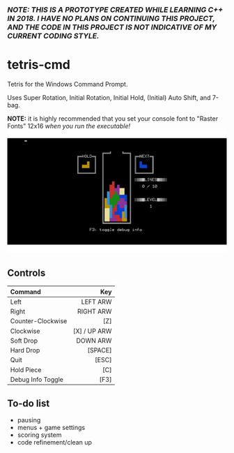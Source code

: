 ### *NOTE: THIS IS A PROTOTYPE CREATED WHILE LEARNING C++ IN 2018. I HAVE NO PLANS ON CONTINUING THIS PROJECT, AND THE CODE IN THIS PROJECT IS NOT INDICATIVE OF MY CURRENT CODING STYLE.*

# tetris-cmd
Tetris for the Windows Command Prompt.

Uses Super Rotation, Initial Rotation, Initial Hold, (Initial) Auto Shift, and 7-bag.

**NOTE:** it is highly recommended that you set your console font to "Raster Fonts" 12x16 *when you run the executable!*
![preview](0.2.0preview.gif)

## Controls

|Command           |Key          |
|:-----------------|------------:|
|Left              |LEFT ARW     |
|Right             |RIGHT ARW    |
|Counter-Clockwise |[Z]          |
|Clockwise         |[X] / UP ARW |
|Soft Drop         |DOWN ARW     |
|Hard Drop         |[SPACE]      |
|Quit              |[ESC]        |
|Hold Piece        |[C]          |
|Debug Info Toggle |[F3]         |

## To-do list
  * pausing
  * menus + game settings
  * scoring system
  * code refinement/clean up
